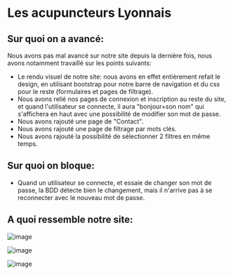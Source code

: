 # Les acupuncteurs Lyonnais

## Sur quoi on a avancé:

Nous avons pas mal avancé sur notre site depuis la dernière fois, nous avons notamment travaillé sur les points suivants:

* Le rendu visuel de notre site: nous avons en effet entièrement refait le design, en utilisant bootstrap pour notre barre de navigation et du css pour le reste (formulaires et pages de filtrage).
* Nous avons relié nos pages de connexion et inscription au reste du site, et quand l'utilisateur se connecte, il aura "bonjour+son nom" qui s'affichera en haut avec une possibilité de modifier son mot de passe.
* Nous avons rajouté une page de "Contact".
* Nous avons rajouté une page de filtrage par mots clés.
* Nous avons rajouté la possibilité de sélectionner 2 filtres en même temps.


## Sur quoi on bloque:

* Quand un utilisateur se connecte, et essaie de changer son mot de passe, la BDD détecte bien le changement, mais il n'arrive pas à se reconnecter avec le nouveau mot de passe.

## A quoi ressemble notre site:

![image](https://user-images.githubusercontent.com/69010419/158897993-174c7b6f-7f76-4d11-9e7f-e3fe1d414189.png)

![image](https://user-images.githubusercontent.com/69010419/158898043-cba0c662-dbfb-4aa6-9759-8197457c8271.png)

![image](https://user-images.githubusercontent.com/69010419/158898098-e9591f0e-ec3f-4ed1-a232-db2ef8dec881.png)
